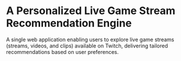 # A Personalized Live Game Stream Recommendation Engine

A single web application enabling users to explore live game streams (streams, videos, and clips) available on Twitch, delivering tailored recommendations based on user preferences.



